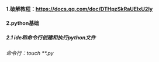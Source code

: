 #### 1.破解教程：https://docs.qq.com/doc/DTHpzSkRaUElxU2ly
#### 2.python基础
##### 2.1 ide和命令行创建和执行python文件
###### 命令行：touch **.py